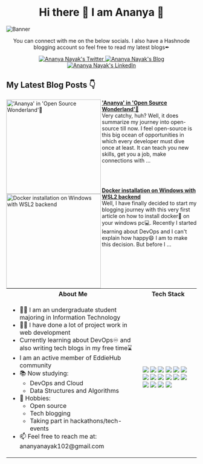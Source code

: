 <h1 align="center"> Hi there 👋 I am Ananya 👩 </h1> 

![Banner](https://user-images.githubusercontent.com/55504616/223646575-7ca2f90e-561e-4f0e-ac54-681860bf29ed.png)

<p align="center">You can connect with me on the below socials. I also have a Hashnode blogging account so feel free to read my latest blogs✒</p>

<p align="center">
  <a href="http://twitter.com/Ananya_codes">
    <img src="https://img.shields.io/badge/Twitter-%231DA1F2.svg?style=for-the-badge&logo=Twitter&logoColor=white" alt="Ananya Nayak's Twitter"/>
  </a>
  <a href="https://ananyacodes.hashnode.dev/">
    <img src="https://img.shields.io/badge/Hashnode-2962FF?style=for-the-badge&logo=hashnode&logoColor=white" alt="Ananya Nayak's Blog"/>
  </a>
  <a href="https://www.linkedin.com/in/ananya-nayak-9bb2a4231/">
    <img src="https://img.shields.io/badge/linkedin-%230077B5.svg?style=for-the-badge&logo=linkedin&logoColor=white" alt="Ananya Nayak's LinkedIn"/>
  </a>
</p> 

## My Latest Blog Posts 👇
<!-- HASHNODE_BLOG:START -->
<p align="left">
<a href="https://ananyacodes.hashnode.dev/ananya-in-open-source-wonderland" title="'Ananya' in 'Open Source Wonderland'🐙"><img src="https://cdn.hashnode.com/res/hashnode/image/stock/unsplash/wX2L8L-fGeA/upload/fd0b986cead64299b3c774c693145480.jpeg" alt="'Ananya' in 'Open Source Wonderland'🐙" width="250px" align="left" /></a>
<a href="https://ananyacodes.hashnode.dev/ananya-in-open-source-wonderland" title="'Ananya' in 'Open Source Wonderland'🐙"><strong>'Ananya' in 'Open Source Wonderland'🐙</strong></a>
<br/> Very catchy, huh? Well, it does summarize my journey into open-source till now. I feel open-source is this big ocean of opportunities in which every developer must dive once at least. It can teach you new skills, get you a job, make connections with ... </p> <br/> <br/>
<p align="left">
<a href="https://ananyacodes.hashnode.dev/docker-installation-on-windows-with-wsl2-backend" title="Docker installation on Windows with WSL2 backend"><img src="https://cdn.hashnode.com/res/hashnode/image/upload/v1674208596339/30c17bfa-3b5e-4d21-83bc-d012ffcabdb3.png" alt="Docker installation on Windows with WSL2 backend" width="250px" align="left" /></a>
<a href="https://ananyacodes.hashnode.dev/docker-installation-on-windows-with-wsl2-backend" title="Docker installation on Windows with WSL2 backend"><strong>Docker installation on Windows with WSL2 backend</strong></a>
<br/> Well, I have finally decided to start my blogging journey with this very first article on how to install docker🐳 on your windows pc💻.
Recently I started learning about DevOps and I can't explain how happy😄 I am to make this decision. But before I ... </p> <br/> <br/>
<!-- HASHNODE_BLOG:END -->

<table>
<tr>
 <th>About Me</th>
 <th>Tech Stack</th>
</tr>

<tr>
 <td width="70%">
   <ul>
     <li> 👩‍🎓 I am an undergraduate student majoring in Information Technology </li>
     <li> 👩‍💻 I have done a lot of project work in web development </li>
     <li> Currently learning about DevOps♾ and also writing tech blogs in my free time⌛ </li>
     <li> I am an active member of EddieHub community</li>
     <li> 📚 Now studying:   
        <ul> 
          <li> DevOps and Cloud</li>   
          <li> Data Structures and Algorithms </li> 
        </ul>          
     </li>  
     <li> 🏓 Hobbies:
        <ul> 
          <li> Open source </li>
          <li> Tech blogging </li>
          <li> Taking part in hackathons/tech-events</li>
        </ul>
     </li>  
     <li> 📫 Feel free to reach me at: ananyanayak102@gmail.com</li>
   </ul> 
</td>
<td>
    <img src="https://img.shields.io/badge/java-%23ED8B00.svg?style=for-the-badge&logo=java&logoColor=white"/>
    <img src="https://img.shields.io/badge/git-%23F05033.svg?style=for-the-badge&logo=git&logoColor=white"/>
    <img src="https://img.shields.io/badge/github-%23121011.svg?style=for-the-badge&logo=github&logoColor=white"/>
    <img src="https://img.shields.io/badge/gitpod-f06611.svg?style=for-the-badge&logo=gitpod&logoColor=white"/>
    <img src="https://img.shields.io/badge/javascript-%23323330.svg?style=for-the-badge&logo=javascript&logoColor=%23F7DF1E"/>
    <img src="https://img.shields.io/badge/css3-%231572B6.svg?style=for-the-badge&logo=css3&logoColor=white"/>
    <img src="https://img.shields.io/badge/html5-%23E34F26.svg?style=for-the-badge&logo=html5&logoColor=white"/>
    <img src="https://img.shields.io/badge/react-%2320232a.svg?style=for-the-badge&logo=react&logoColor=%2361DAFB"/>
    <img src="https://img.shields.io/badge/docker-%230db7ed.svg?style=for-the-badge&logo=docker&logoColor=white"/>
    <img src="https://img.shields.io/badge/Visual%20Studio%20Code-0078d7.svg?style=for-the-badge&logo=visual-studio-code&logoColor=white"/>
    <img src="https://img.shields.io/badge/Ubuntu-E95420?style=for-the-badge&logo=ubuntu&logoColor=white"/>
    <img src="https://img.shields.io/badge/Firebase-039BE5?style=for-the-badge&logo=Firebase&logoColor=white"/>
    <img src="https://img.shields.io/badge/MongoDB-%234ea94b.svg?style=for-the-badge&logo=mongodb&logoColor=white"/>
    <img src="https://img.shields.io/badge/node.js-6DA55F?style=for-the-badge&logo=node.js&logoColor=white"/>
    <img src="https://img.shields.io/badge/NPM-%23000000.svg?style=for-the-badge&logo=npm&logoColor=white"/>
    <img src="https://img.shields.io/badge/express.js-%23404d59.svg?style=for-the-badge&logo=express&logoColor=%2361DAFB"/>
  </td>
</tr>
</table>

